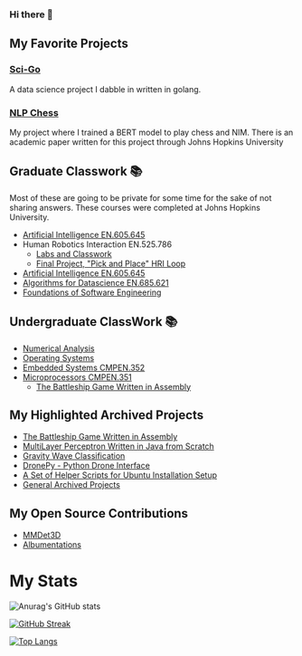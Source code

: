 ### Hi there 👋

## My Favorite Projects

### [Sci-Go](https://github.com/deleomike/sci-go)

A data science project I dabble in written in golang.

### [NLP Chess](https://github.com/deleomike/NLP-Chess)

My project where I trained a BERT model to play chess and NIM. There is an academic paper written for this project through Johns Hopkins University

## Graduate Classwork 📚

Most of these are going to be private for some time for the sake of not sharing answers. These courses were completed at Johns Hopkins University.

- [Artificial Intelligence EN.605.645](https://github.com/deleomike/EN.605.645)
- Human Robotics Interaction EN.525.786
  - [Labs and Classwork](https://github.com/deleomike/EN.525.786)
  - [Final Project, "Pick and Place" HRI Loop](https://github.com/deleomike/pick_and_place)
- [Artificial Intelligence EN.605.645](https://github.com/deleomike/EN.605.645)
- [Algorithms for Datascience EN.685.621](https://github.com/deleomike/EN.685.621)
- [Foundations of Software Engineering](https://github.com/deleomike/Clue-Less/tree/main)

## Undergraduate ClassWork 📚

- [Numerical Analysis](https://github.com/deleomike/Numerical-Analysis)
- [Operating Systems](https://github.com/deleomike/Operating-Systems)
- [Embedded Systems CMPEN.352](https://github.com/deleomike/CMPEN.352)
- [Microprocessors CMPEN.351](https://github.com/deleomike/CMPEN.351)
  - [The Battleship Game Written in Assembly](https://github.com/deleomike/BattleShip-Assembly)

## My Highlighted Archived Projects

- [The Battleship Game Written in Assembly](https://github.com/deleomike/BattleShip-Assembly)
- [MultiLayer Perceptron Written in Java from Scratch](https://github.com/deleomike/Perceptron)
- [Gravity Wave Classification](https://github.com/deleomike/GravWave)
- [DronePy - Python Drone Interface](https://github.com/deleomike/DronePy)
- [A Set of Helper Scripts for Ubuntu Installation Setup](https://github.com/deleomike/HelperScripts)
- [General Archived Projects](https://github.com/deleomike/ArchivedProjectsMonoRepo)

## My Open Source Contributions

- [MMDet3D](https://github.com/open-mmlab/mmdetection3d)
- [Albumentations](https://github.com/albumentations-team/albumentations)


# My Stats

![Anurag's GitHub stats](https://github-readme-stats.vercel.app/api?username=deleomike&show_icons=true&theme=radical)

[![GitHub Streak](http://github-readme-streak-stats.herokuapp.com?user=deleomike&theme=dark&background=000000)](https://git.io/streak-stats)

[![Top Langs](https://github-readme-stats.vercel.app/api/top-langs/?username=deleomike&layout=compact&theme=vision-friendly-dark)](https://github.com/anuraghazra/github-readme-stats)

<!--
**deleomike/deleomike** is a ✨ _special_ ✨ repository because its `README.md` (this file) appears on your GitHub profile.

Here are some ideas to get you started:

- 🔭 I’m currently working on ...
- 🌱 I’m currently learning ...
- 👯 I’m looking to collaborate on ...
- 🤔 I’m looking for help with ...
- 💬 Ask me about ...
- 📫 How to reach me: ...
- 😄 Pronouns: ...
- ⚡ Fun fact: ...

-->
